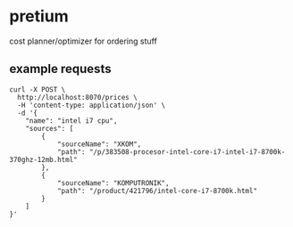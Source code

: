 # pretium
cost planner/optimizer for ordering stuff

## example requests
```
curl -X POST \
  http://localhost:8070/prices \
  -H 'content-type: application/json' \
  -d '{
	"name": "intel i7 cpu",
	"sources": [
		{
			"sourceName": "XKOM",
			"path": "/p/383508-procesor-intel-core-i7-intel-i7-8700k-370ghz-12mb.html"
		},
        {
            "sourceName": "KOMPUTRONIK",
            "path": "/product/421796/intel-core-i7-8700k.html"
        }
	]
}'
```

